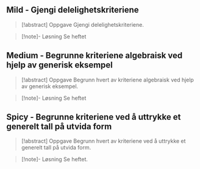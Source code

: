 ## Mild - Gjengi delelighetskriteriene

> [!abstract] Oppgave
> Gjengi delelighetskriteriene.

> [!note]- Løsning 
> Se heftet


## Medium - Begrunne kriteriene algebraisk ved hjelp av generisk eksempel

> [!abstract] Oppgave
> Begrunn hvert av kriteriene algebraisk ved hjelp av generisk eksempel.

> [!note]- Løsning 
> Se heftet

## Spicy - Begrunne kriteriene ved å uttrykke et generelt tall på utvida form

> [!abstract] Oppgave
> Begrunn hvert av kriteriene ved å uttrykke et generelt tall på utvida form.

> [!note]- Løsning 
> Se heftet.


